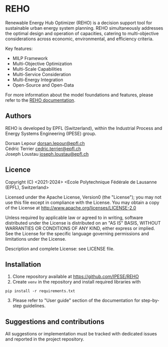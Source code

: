 # REHO
Renewable Energy Hub Optimizer (REHO) is a decision support tool for sustainable urban energy system planning.
REHO simultaneously addresses the optimal design and operation of capacities, catering to multi-objective considerations
across economic, environmental, and efficiency criteria.

Key features:
* MILP Framework
* Multi-Objective Optimization
* Multi-Scale Capabilities
* Multi-Service Consideration
* Multi-Energy Integration
* Open-Source and Open-Data

For more information about the model foundations and features, please refer to the [REHO documentation](https://reho.readthedocs.io/en/main/).

## Authors
REHO is developed by EPFL (Switzerland), within the Industrial Process and Energy Systems Engineering (IPESE) group.

Dorsan Lepour <dorsan.lepour@epfl.ch>  
Cédric Terrier <cedric.terrier@epfl.ch>  
Joseph Loustau <joseph.loustau@epfl.ch>

## Licence
Copyright (C) <2021-2024> <Ecole Polytechnique Fédérale de Lausanne (EPFL), Switzerland>

Licensed under the Apache License, Version0 (the "License");
you may not use this file except in compliance with the License.
You may obtain a copy of the License at http://www.apache.org/licenses/LICENSE-2.0

Unless required by applicable law or agreed to in writing, software
distributed under the License is distributed on an "AS IS" BASIS,
WITHOUT WARRANTIES OR CONDITIONS OF ANY KIND, either express or implied.
See the License for the specific language governing permissions and
limitations under the License.

Description and complete License: see LICENSE file.

## Installation
1. Clone repository available at https://github.com/IPESE/REHO
2. Create `venv` in the repository and install required libraries with
```
pip install -r requirements.txt
```
3. Please refer to "User guide" section of the documentation for step-by-step guidelines.

## Suggestions and contributions
All suggestions or implementation must be tracked with dedicated issues and reported in the project repository.
